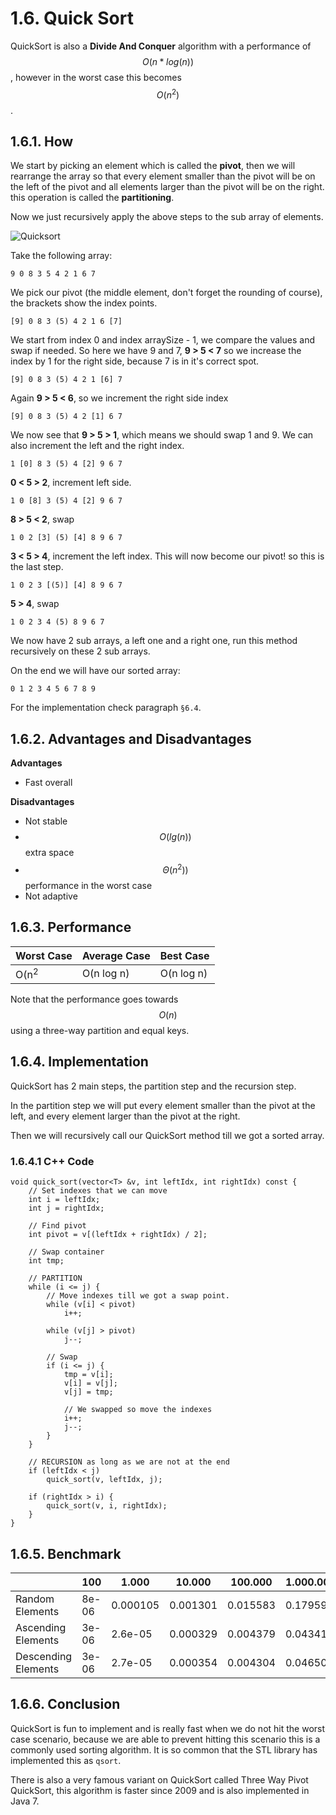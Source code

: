 # 1.6. Quick Sort
QuickSort is also a **Divide And Conquer** algorithm with a performance of $$O(n * log(n))$$, however in the worst case this becomes $$O(n^2)$$.

## 1.6.1. How
We start by picking an element which is called the **pivot**, then we will rearrange the array so that every element smaller than the pivot will be on the left of the pivot and all elements larger than the pivot will be on the right. this operation is called the **partitioning**.

Now we just recursively apply the above steps to the sub array of elements.

![Quicksort](https://lh4.googleusercontent.com/-YOOXyghASUo/VQWuKwYPQlI/AAAAAAAAKjs/MQWXdyPO6FQ/s0/Screen+Shot+2015-03-15+at+17.05.54.png "Quick Sort")

Take the following array:

	9 0 8 3 5 4 2 1 6 7

We pick our pivot (the middle element, don't forget the rounding of course), the brackets show the index points.

	[9] 0 8 3 (5) 4 2 1 6 [7]

We start from index 0 and index arraySize - 1, we compare the values and swap if needed. So here we have 9 and 7, **9 > 5 < 7** so we increase the index by 1 for the right side, because 7 is in it's correct spot.

	[9] 0 8 3 (5) 4 2 1 [6] 7

Again **9 > 5 < 6**, so we increment the right side index

	[9] 0 8 3 (5) 4 2 [1] 6 7

We now see that **9 > 5 > 1**, which means we should swap 1 and 9. We can also increment the left and the right index.

	1 [0] 8 3 (5) 4 [2] 9 6 7

**0 < 5 > 2**, increment left side.

	1 0 [8] 3 (5) 4 [2] 9 6 7

**8 > 5 < 2**, swap

	1 0 2 [3] (5) [4] 8 9 6 7

**3 < 5 > 4**, increment the left index. This will now become our pivot! so this is the last step.

	1 0 2 3 [(5)] [4] 8 9 6 7

**5 > 4**, swap

	1 0 2 3 4 (5) 8 9 6 7

We now have 2 sub arrays, a left one and a right one, run this method recursively on these 2 sub arrays.

On the end we will have our sorted array:

	0 1 2 3 4 5 6 7 8 9

For the implementation check paragraph `§6.4`.

## 1.6.2. Advantages and Disadvantages

**Advantages**
- Fast overall

**Disadvantages**
- Not stable
- $$O(lg(n))$$ extra space
- $$\Theta(n^2))$$ performance in the worst case
- Not adaptive

## 1.6.3. Performance
|Worst Case|Average Case|Best Case|
|-|-|-|
|O(n<sup>2</sup>|O(n log n)|O(n log n)|

Note that the performance goes towards $$O(n)$$ using a three-way partition and equal keys.

## 1.6.4. Implementation
QuickSort has 2 main steps, the partition step and the recursion step.

In the partition step we will put every element smaller than the pivot at the left, and every element larger than the pivot at the right.

Then we will recursively call our QuickSort method till we got a sorted array.

### 1.6.4.1 C++ Code

	void quick_sort(vector<T> &v, int leftIdx, int rightIdx) const {
        // Set indexes that we can move
        int i = leftIdx;
        int j = rightIdx;

        // Find pivot
        int pivot = v[(leftIdx + rightIdx) / 2];

        // Swap container
        int tmp;

        // PARTITION
        while (i <= j) {
            // Move indexes till we got a swap point.
            while (v[i] < pivot)
                i++;

            while (v[j] > pivot)
                j--;

            // Swap
            if (i <= j) {
                tmp = v[i];
                v[i] = v[j];
                v[j] = tmp;

                // We swapped so move the indexes
                i++;
                j--;
            }
        }

        // RECURSION as long as we are not at the end
        if (leftIdx < j)
            quick_sort(v, leftIdx, j);

        if (rightIdx > i) {
            quick_sort(v, i, rightIdx);
        }
    }


## 1.6.5. Benchmark
|&nbsp;| 100 | 1.000 | 10.000 | 100.000 | 1.000.000
|-|-|-|-|-|-|
|Random Elements|8e-06|0.000105|0.001301|0.015583|0.179599
|Ascending Elements|3e-06|2.6e-05|0.000329|0.004379|0.043418
|Descending Elements|3e-06|2.7e-05|0.000354|0.004304|0.046504

## 1.6.6. Conclusion
QuickSort is fun to implement and is really fast when we do not hit the worst case scenario, because we are able to prevent hitting this scenario this is a commonly used sorting algorithm. It is so common that the STL library has implemented this as `qsort`.

There is also a very famous variant on QuickSort called Three Way Pivot QuickSort, this algorithm is faster since 2009 and is also implemented in Java 7.
